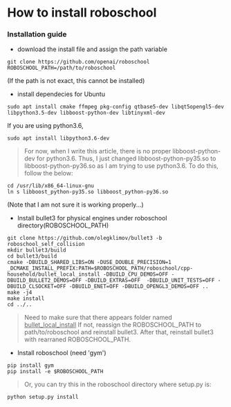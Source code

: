 # How to install roboschool

### Installation guide
* download the install file and assign the path variable
```
git clone https://github.com/openai/roboschool
ROBOSCHOOL_PATH=/path/to/roboschool
```
(If the path is not exact, this cannot be installed)

* install dependecies for Ubuntu
```
sudo apt install cmake ffmpeg pkg-config qtbase5-dev libqt5opengl5-dev libpython3.5-dev libboost-python-dev libtinyxml-dev
```
If you are using python3.6, 
```
sudo apt install libpython3.6-dev
```

> For now, when I write this article, there is no proper libboost-python-dev for python3.6.
  Thus, I just changed libboost-python-py35.so to libboost-python-py36.so as I am trying to use python3.6.
  To do this, follow the below:
```
cd /usr/lib/x86_64-linux-gnu
ln s libboost_python-py35.so libboost_python-py36.so 
```
(Note that I am not sure it is working properly...)

* Install bullet3 for physical engines under roboschool directory(ROBOSCHOOL_PATH)
```
git clone https://github.com/olegklimov/bullet3 -b roboschool_self_collision
mkdir bullet3/build
cd bullet3/build
cmake -DBUILD_SHARED_LIBS=ON -DUSE_DOUBLE_PRECISION=1 _DCMAKE_INSTALL_PREFIX:PATH=$ROBOSCHOOL_PATH/roboschool/cpp-household/bullet_local_install -DBUILD_CPU_DEMOS=OFF -DBUILD_BULLET2_DEMOS=OFF -DBUILD_EXTRAS=OFF  -DBUILD_UNIT_TESTS=OFF -DBUILD_CLSOCKET=OFF -DBUILD_ENET=OFF -DBUILD_OPENGL3_DEMOS=OFF ..
make -j4
make install
cd ../..
```
> Need to make sure that there appears folder named <U>bullet_local_install</U>
  If not, reassign the ROBOSCHOOL_PATH to path/to/roboschool and reinstall bullet3.
  After that, reinstall bullet3 with rearraned ROBOSCHOOL_PATH.
  
  
* Install roboschool (need 'gym')
```
pip install gym
pip install -e $ROBOSCHOOL_PATH
```
> Or, you can try this in the roboschool directory where setup.py is:
  ```
  python setup.py install 
  ```
  
